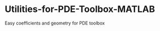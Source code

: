 Utilities-for-PDE-Toolbox-MATLAB
================================

Easy coefficients and geometry for PDE toolbox
